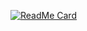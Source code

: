 
[![ReadMe Card](https://github-readme-stats.vercel.app/api/pin/?username=akhossanX&repo=camagru&show_owner=true&theme=monokai&show_icons=true)](https://github.com/akhossanX/camagru)
